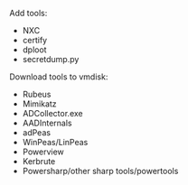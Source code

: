 

Add tools:
- NXC
- certify
- dploot
- secretdump.py


Download tools to vmdisk:
- Rubeus
- Mimikatz
- ADCollector.exe
- AADInternals
- adPeas
- WinPeas/LinPeas
- Powerview
- Kerbrute
- Powersharp/other sharp tools/powertools